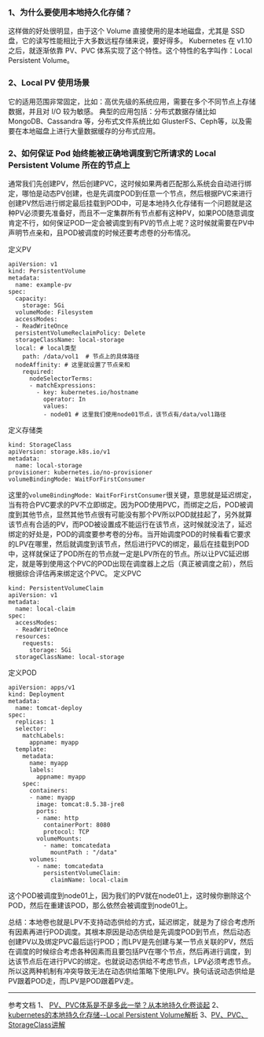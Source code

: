 ### 1、为什么要使用本地持久化存储？

这样做的好处很明显，由于这个 Volume 直接使用的是本地磁盘，尤其是 SSD 盘，它的读写性能相比于大多数远程存储来说，要好得多。
Kubernetes 在 v1.10 之后，就逐渐依靠 PV、PVC 体系实现了这个特性。这个特性的名字叫作：Local Persistent Volume。

### 2、Local PV 使用场景
它的适用范围非常固定，比如：高优先级的系统应用，需要在多个不同节点上存储数据，并且对 I/O 较为敏感。
典型的应用包括：分布式数据存储比如 MongoDB、Cassandra 等，分布式文件系统比如 GlusterFS、Ceph等，以及需要在本地磁盘上进行大量数据缓存的分布式应用。
### 2、如何保证 Pod 始终能被正确地调度到它所请求的 Local Persistent Volume 所在的节点上
通常我们先创建PV，然后创建PVC，这时候如果两者匹配那么系统会自动进行绑定，哪怕是动态PV创建，也是先调度POD到任意一个节点，然后根据PVC来进行创建PV然后进行绑定最后挂载到POD中，可是本地持久化存储有一个问题就是这种PV必须要先准备好，而且不一定集群所有节点都有这种PV，如果POD随意调度肯定不行，如何保证POD一定会被调度到有PV的节点上呢？这时候就需要在PV中声明节点亲和，且POD被调度的时候还要考虑卷的分布情况。

定义PV
```
apiVersion: v1
kind: PersistentVolume
metadata:
  name: example-pv
spec:
  capacity:
    storage: 5Gi
  volumeMode: Filesystem
  accessModes:
  - ReadWriteOnce
  persistentVolumeReclaimPolicy: Delete
  storageClassName: local-storage
  local: # local类型
    path: /data/vol1  # 节点上的具体路径
  nodeAffinity: # 这里就设置了节点亲和
    required:
      nodeSelectorTerms:
      - matchExpressions:
        - key: kubernetes.io/hostname
          operator: In
          values:
          - node01 # 这里我们使用node01节点，该节点有/data/vol1路径

```
定义存储类
```
kind: StorageClass
apiVersion: storage.k8s.io/v1
metadata:
  name: local-storage
provisioner: kubernetes.io/no-provisioner
volumeBindingMode: WaitForFirstConsumer
```
这里的```volumeBindingMode: WaitForFirstConsumer```很关键，意思就是延迟绑定，当有符合PVC要求的PV不立即绑定。因为POD使用PVC，而绑定之后，POD被调度到其他节点，显然其他节点很有可能没有那个PV所以POD就挂起了，另外就算该节点有合适的PV，而POD被设置成不能运行在该节点，这时候就没法了，延迟绑定的好处是，POD的调度要参考卷的分布。当开始调度POD的时候看看它要求的LPV在哪里，然后就调度到该节点，然后进行PVC的绑定，最后在挂载到POD中，这样就保证了POD所在的节点就一定是LPV所在的节点。所以让PVC延迟绑定，就是等到使用这个PVC的POD出现在调度器上之后（真正被调度之前），然后根据综合评估再来绑定这个PVC。
定义PVC
```
kind: PersistentVolumeClaim
apiVersion: v1
metadata:
  name: local-claim
spec:
  accessModes:
  - ReadWriteOnce
  resources:
    requests:
      storage: 5Gi
  storageClassName: local-storage
```
定义POD
```
apiVersion: apps/v1
kind: Deployment
metadata:
  name: tomcat-deploy
spec:
  replicas: 1
  selector:
    matchLabels:
      appname: myapp
  template:
    metadata:
      name: myapp
      labels:
        appname: myapp
    spec:
      containers:
      - name: myapp
        image: tomcat:8.5.38-jre8
        ports:
        - name: http
          containerPort: 8080
          protocol: TCP
        volumeMounts:
          - name: tomcatedata
            mountPath : "/data"
      volumes:
        - name: tomcatedata
          persistentVolumeClaim:
            claimName: local-claim
```
这个POD被调度到node01上，因为我们的PV就在node01上，这时候你删除这个POD，然后在重建该POD，那么依然会被调度到node01上。

总结：本地卷也就是LPV不支持动态供给的方式，延迟绑定，就是为了综合考虑所有因素再进行POD调度。其根本原因是动态供给是先调度POD到节点，然后动态创建PV以及绑定PVC最后运行POD；而LPV是先创建与某一节点关联的PV，然后在调度的时候综合考虑各种因素而且要包括PV在哪个节点，然后再进行调度，到达该节点后在进行PVC的绑定。也就说动态供给不考虑节点，LPV必须考虑节点。所以这两种机制有冲突导致无法在动态供给策略下使用LPV。换句话说动态供给是PV跟着POD走，而LPV是POD跟着PV走。

---

参考文档
1、 [PV、PVC体系是不是多此一举？从本地持久化卷谈起](https://blog.csdn.net/qq_34556414/article/details/117755505)
2、[kubernetes的本地持久化存储--Local Persistent Volume解析](https://haojianxun.github.io/2019/01/10/kubernetes%E7%9A%84%E6%9C%AC%E5%9C%B0%E6%8C%81%E4%B9%85%E5%8C%96%E5%AD%98%E5%82%A8--Local%20Persistent%20Volume%E8%A7%A3%E6%9E%90/)
3、[PV、PVC、StorageClass讲解](https://www.cnblogs.com/rexcheny/p/10925464.html)
